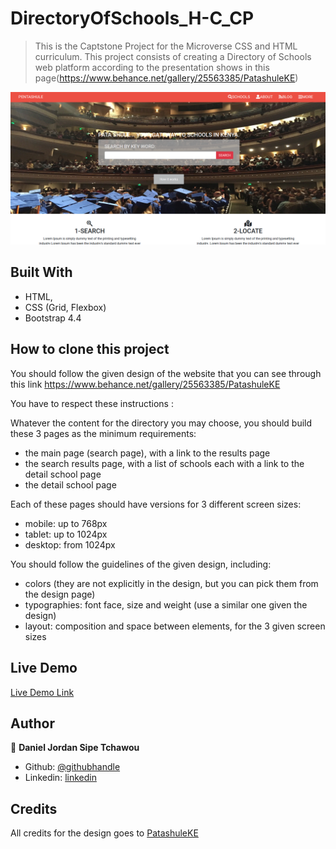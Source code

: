 # DirectoryOfSchools_H-C_CP
> This is the Captstone Project for the Microverse CSS and HTML curriculum. This project consists of creating a Directory of Schools web platform according to the presentation shows in this page(https://www.behance.net/gallery/25563385/PatashuleKE)

![screenshot](./preview.png)

## Built With

- HTML,
- CSS (Grid, Flexbox)
- Bootstrap 4.4

## How to clone this project

You should follow the given design of the website that you can see through this link https://www.behance.net/gallery/25563385/PatashuleKE 

You have to respect these instructions :

Whatever the content for the directory you may choose, you should build these 3 pages as the minimum requirements:

- the main page (search page), with a link to the results page
- the search results page, with a list of schools each with a link to the detail school page
- the detail school page
 

Each of these pages should have versions for 3 different screen sizes: 

- mobile: up to 768px
- tablet: up to 1024px
- desktop: from 1024px

You should follow the guidelines of the given design, including:

- colors (they are not explicitly in the design, but you can pick them from the design page)
- typographies: font face, size and weight (use a similar one given the design)
- layout: composition and space between elements, for the 3 given screen sizes

## Live Demo

[Live Demo Link](https://rawcdn.githack.com/sipe-daniel/DirectoryOfSchools_H-C_CP/7ee3fbb75fb9259d80054cd5552253671fa3ff8f/index.html)

## Author

👤  **Daniel Jordan Sipe Tchawou**

- Github: [@githubhandle](https://github.com/sipe-daniel)
- Linkedin: [linkedin](https://linkedin.com/in/daniel-jordan-sipe-tchawou)

## Credits
All credits for the design goes to [PatashuleKE](https://www.behance.net/gallery/25563385/PatashuleKE)